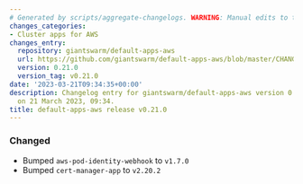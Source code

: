 ```yaml
---
# Generated by scripts/aggregate-changelogs. WARNING: Manual edits to this files will be overwritten.
changes_categories:
- Cluster apps for AWS
changes_entry:
  repository: giantswarm/default-apps-aws
  url: https://github.com/giantswarm/default-apps-aws/blob/master/CHANGELOG.md#0210---2023-03-21
  version: 0.21.0
  version_tag: v0.21.0
date: '2023-03-21T09:34:35+00:00'
description: Changelog entry for giantswarm/default-apps-aws version 0.21.0, published
  on 21 March 2023, 09:34.
title: default-apps-aws release v0.21.0
---
```


### Changed
- Bumped `aws-pod-identity-webhook` to `v1.7.0`
- Bumped `cert-manager-app` to `v2.20.2`
